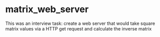 # matrix_web_server
This was an interview task: create a web server that would take square matrix values via a HTTP get request and calculate the inverse matrix

